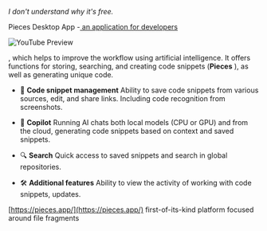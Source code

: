 <!--
date: 2024-03-13T10:14:55
-->

_I don't understand why it's free._ 

Pieces Desktop App -[ an application for developers](https://youtu.be/KOb4eRaOhuc)

![YouTube Preview](https://img.youtube.com/vi/KOb4eRaOhuc/mqdefault.jpg)

, which helps to improve the workflow using artificial intelligence. It offers functions for storing, searching, and creating code snippets (**Pieces** ), as well as generating unique code.

- 🤖 **Code snippet management**  Ability to save code snippets from various sources, edit, and share links. Including code recognition from screenshots.

- 🚀 **Copilot**  Running AI chats both local models (CPU or GPU) and from the cloud, generating code snippets based on context and saved snippets.

- 🔍 **Search**  Quick access to saved snippets and search in global repositories.

- 🛠 **Additional features**  Ability to view the activity of working with code snippets, updates.

[https://pieces.app/](https://pieces.app/) 
first-of-its-kind platform focused around file fragments
